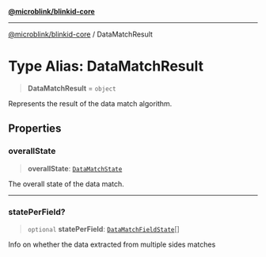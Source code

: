[**@microblink/blinkid-core**](../README.md)

***

[@microblink/blinkid-core](../README.md) / DataMatchResult

# Type Alias: DataMatchResult

> **DataMatchResult** = `object`

Represents the result of the data match algorithm.

## Properties

### overallState

> **overallState**: [`DataMatchState`](DataMatchState.md)

The overall state of the data match.

***

### statePerField?

> `optional` **statePerField**: [`DataMatchFieldState`](DataMatchFieldState.md)[]

Info on whether the data extracted from multiple sides matches
